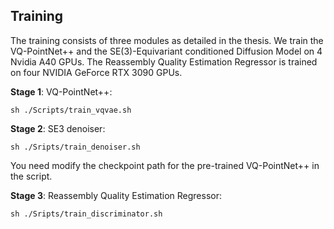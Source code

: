 ## Training

The training consists of three modules as detailed in the thesis. We train the VQ-PointNet++ and the SE(3)-Equivariant conditioned Diffusion Model on 4 Nvidia A40 GPUs. The Reassembly Quality Estimation Regressor is trained on four NVIDIA GeForce RTX 3090 GPUs.

**Stage 1**: VQ-PointNet++:
```
sh ./Scripts/train_vqvae.sh
```

**Stage 2**: SE3 denoiser:
```
sh ./Sripts/train_denoiser.sh
```
You need modify the checkpoint path for the pre-trained VQ-PointNet++ in the script.

**Stage 3**: Reassembly Quality Estimation Regressor:
```
sh ./Sripts/train_discriminator.sh
```
